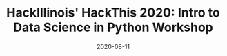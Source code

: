 ---
title: "HackIllinois' HackThis 2020: Intro to Data Science in Python Workshop"
date: 2020-08-11

img: hackthis2020.png
video: https://www.youtube.com/watch?v=wqURYwkgsAs
---